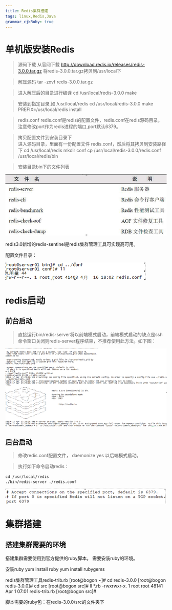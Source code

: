 ```yaml
---
title: Redis集群搭建
tags: linux,Redis,Java
grammar_cjkRuby: true
---
```


# 单机版安装Redis
> 源码下载
	从官网下载 
	http://download.redis.io/releases/redis-3.0.0.tar.gz
	将redis-3.0.0.tar.gz拷贝到/usr/local下


> 解压源码
   tar -zxvf redis-3.0.0.tar.gz  
   
   
> 进入解压后的目录进行编译
	cd /usr/local/redis-3.0.0
	make
	
> 安装到指定目录,如 /usr/local/redis
	cd /usr/local/redis-3.0.0 
	make PREFIX=/usr/local/redis install

> redis.conf
redis.conf是redis的配置文件，redis.conf在redis源码目录。
注意修改port作为redis进程的端口,port默认6379。


>拷贝配置文件到安装目录下	
	进入源码目录，里面有一份配置文件 redis.conf，然后将其拷贝到安装路径下 
	cd /usr/local/redis
	mkdir conf
	cp /usr/local/redis-3.0.0/redis.conf  /usr/local/redis/bin


> 安装目录bin下的文件列表

![enter description here][1]


redis3.0新增的redis-sentinel是redis集群管理工具可实现高可用。

配置文件目录：

![enter description here][2]


# redis启动

## 前台启动

> 直接运行bin/redis-server将以前端模式启动，前端模式启动的缺点是ssh命令窗口关闭则redis-server程序结束，不推荐使用此方法。如下图：

![enter description here][3]


## 后台启动

> 修改redis.conf配置文件， daemonize yes 以后端模式启动。

> 执行如下命令启动redis：

``` jboss-cli
cd /usr/local/redis
./bin/redis-server ./redis.conf
```
![enter description here][4]

# 集群搭建

## 搭建集群需要的环境

搭建集群需要使用到官方提供的ruby脚本。
需要安装ruby的环境。

安装ruby
yum install ruby
yum install rubygems

redis集群管理工具redis-trib.rb
[root@bogon ~]# cd redis-3.0.0
[root@bogon redis-3.0.0]# cd src
[root@bogon src]# ll *.rb
-rwxrwxr-x. 1 root root 48141 Apr  1 07:01 redis-trib.rb
[root@bogon src]# 

脚本需要的ruby包：在redis-3.0.0/src的文件夹下



  [1]: https://www.github.com/xiesen310/notes_Images/raw/master/images/1506596693371.jpg
  [2]: https://www.github.com/xiesen310/notes_Images/raw/master/images/1506596641999.jpg
  [3]: https://www.github.com/xiesen310/notes_Images/raw/master/images/1506596813212.jpg
  [4]: https://www.github.com/xiesen310/notes_Images/raw/master/images/1506596893766.jpg